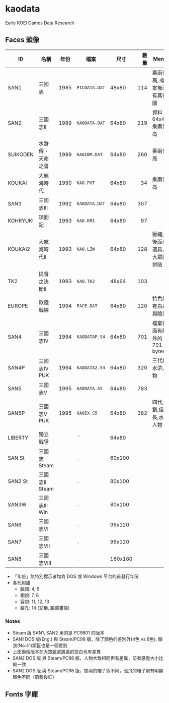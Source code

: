 # kaodata

Early KOEI Games Data Research

## Faces 頭像

|    ID    |       名稱       | 年份 |     檔案      |  尺寸   | 數量 |             Memo             |
| -------- | ---------------- | ---- | ------------- | ------- | ---: | ---------------------------- |
| SAN1     | 三國志           | 1985 | `PICDATA.DAT` | 48x80   |  114 | 乘兩倍高; 檔案後面有其他圖   |
| SAN2     | 三國志II         | 1989 | `KAODATA.DAT` | 64x80   |  219 | 資料 64x40, 乘兩倍高         |
| SUIKODEN | 水滸傳・天命之誓 | 1989 | `KAOIBM.DAT`  | 64x80   |  260 | 乘兩倍高                     |
| KOUKAI   | 大航海時代       | 1990 | `KAO.PUT`     | 64x80   |   34 | 乘兩倍高                     |
| SAN3     | 三國志III        | 1992 | `KAODATA.DAT` | 64x80   |  307 |                              |
| KOHRYUKI | 項劉記           | 1993 | `KAO.KR1`     | 64x80   |   97 |                              |
| KOUKAI2  | 大航海時代II     | 1993 | `KAO.LZW`     | 64x80   |  128 | 壓縮; 後面有道具、大眾臉拼貼 |
| TK2      | 提督之決斷II     | 1993 | `KAO.TK2`     | 48x64   |  103 |                              |
| EUROPE   | 歐陸戰線         | 1994 | `FACE.DAT`    | 64x80   |  120 | 特色是有白邊與陰影           |
| SAN4     | 三國志IV         | 1994 | `KAODATAP.S4` | 64x80   |  701 | 檔案後面有額外的 701 bytes   |
| SAN4P    | 三國志IV PUK     | 1994 | `KAODATA2.S4` | 64x80   |  320 | 三代與水滸人物               |
| SAN5     | 三國志V          | 1995 | `KAODATA.S5`  | 64x80   |  783 |                              |
| SAN5P    | 三國志V PUK      | 1995 | `KAOEX.S5`    | 64x80   |  382 | 四代,項劉,信長,水滸人物      |
| LIBERTY  | 獨立戰爭         |      | ``            | 64x80   |      |                              |
| SAN St   | 三國志 Steam     |      | `.`           | 60x100  |      |                              |
| SAN2 St  | 三國志II Steam   |      | `.`           | 80x100  |      |                              |
| SAN3W    | 三國志III Win    |      | `.`           | 80x100  |      |                              |
| SAN6     | 三國志VI         |      | `.`           | 96x120  |      |                              |
| SAN7     | 三國志VII        |      | `.`           | 96x120  |      |                              |
| SAN8     | 三國志VIII       |      | `.`           | 160x180 |      |                              |

* 「年份」無特別標示者均為 DOS 或 Windows 平台的首發行年份
* 各代用語
  * 臉譜: 4, 5
  * 相貌: 7, 8
  * 容貌: 11, 12, 13
  * 臉孔: 14 (又稱, 臉部畫像)

### Notes

* Steam 版 SAN1, SAN2 用的是 PC9801 的版本
* SAN1 DOS 版(Eng.) 與 Steam/PC98 版，除了顏色的差別外(4色 vs 8色), 顏良(No.41)頭盔也是一個差別
* 上面兩個版本在大眾臉武將處的空白也有差異
* SAN2 DOS 版 與 Steam/PC98 版，人物大致相同但有差異，前者感覺大小比較一致
* SAN2 DOS 版 與 Steam/PC98 版，關羽的帽子色不同，張飛的帽子則有明顯顏色不同（前藍後紅）

## Fonts 字庫
